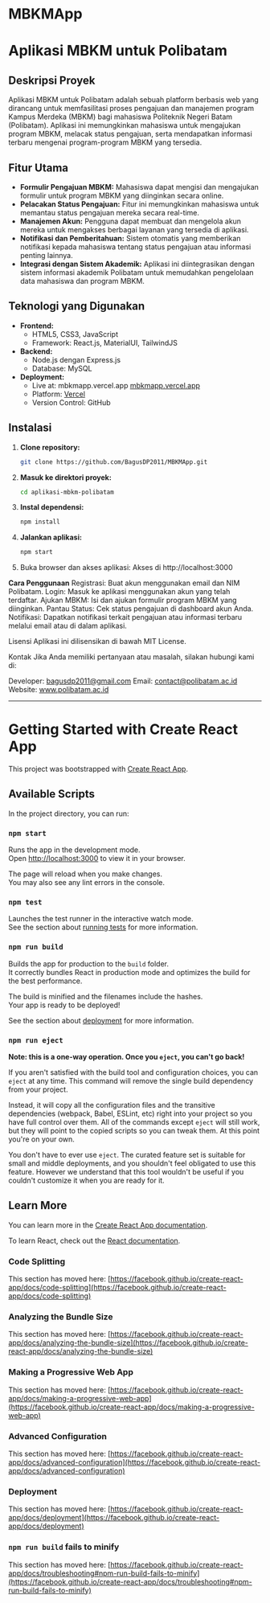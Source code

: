 # MBKMApp

# Aplikasi MBKM untuk Polibatam

## Deskripsi Proyek
Aplikasi MBKM untuk Polibatam adalah sebuah platform berbasis web yang dirancang untuk memfasilitasi proses pengajuan dan manajemen program Kampus Merdeka (MBKM) bagi mahasiswa Politeknik Negeri Batam (Polibatam). Aplikasi ini memungkinkan mahasiswa untuk mengajukan program MBKM, melacak status pengajuan, serta mendapatkan informasi terbaru mengenai program-program MBKM yang tersedia.

## Fitur Utama
- **Formulir Pengajuan MBKM:** Mahasiswa dapat mengisi dan mengajukan formulir untuk program MBKM yang diinginkan secara online.
- **Pelacakan Status Pengajuan:** Fitur ini memungkinkan mahasiswa untuk memantau status pengajuan mereka secara real-time.
- **Manajemen Akun:** Pengguna dapat membuat dan mengelola akun mereka untuk mengakses berbagai layanan yang tersedia di aplikasi.
- **Notifikasi dan Pemberitahuan:** Sistem otomatis yang memberikan notifikasi kepada mahasiswa tentang status pengajuan atau informasi penting lainnya.
- **Integrasi dengan Sistem Akademik:** Aplikasi ini diintegrasikan dengan sistem informasi akademik Polibatam untuk memudahkan pengelolaan data mahasiswa dan program MBKM.

## Teknologi yang Digunakan
- **Frontend:** 
  - HTML5, CSS3, JavaScript
  - Framework: React.js, MaterialUI, TailwindJS
- **Backend:**
  - Node.js dengan Express.js
  - Database: MySQL
- **Deployment:**
  - Live at: mbkmapp.vercel.app [mbkmapp.vercel.app](mbkmapp.vercel.app)
  - Platform: [Vercel](https://vercel.com)
  - Version Control: GitHub

## Instalasi
1. **Clone repository:**
   ```bash
   git clone https://github.com/BagusDP2011/MBKMApp.git
2. **Masuk ke direktori proyek:**
   ```bash
   cd aplikasi-mbkm-polibatam
3. **Instal dependensi:**
   ```bash
   npm install
4. **Jalankan aplikasi:**
   ```bash
   npm start
5. Buka browser dan akses aplikasi:
   Akses di http://localhost:3000

**Cara Penggunaan**
  Registrasi: Buat akun menggunakan email dan NIM Polibatam.
  Login: Masuk ke aplikasi menggunakan akun yang telah terdaftar.
  Ajukan MBKM: Isi dan ajukan formulir program MBKM yang diinginkan.
  Pantau Status: Cek status pengajuan di dashboard akun Anda.
  Notifikasi: Dapatkan notifikasi terkait pengajuan atau informasi terbaru melalui email atau di dalam aplikasi.
  
  Lisensi
  Aplikasi ini dilisensikan di bawah MIT License.
  
  Kontak
  Jika Anda memiliki pertanyaan atau masalah, silakan hubungi kami di:
  
  Developer: bagusdp2011@gmail.com
  Email: contact@polibatam.ac.id
  Website: www.polibatam.ac.id

__________________________________________________________________________________________
# Getting Started with Create React App

This project was bootstrapped with [Create React App](https://github.com/facebook/create-react-app).

## Available Scripts

In the project directory, you can run:

### `npm start`

Runs the app in the development mode.\
Open [http://localhost:3000](http://localhost:3000) to view it in your browser.

The page will reload when you make changes.\
You may also see any lint errors in the console.

### `npm test`

Launches the test runner in the interactive watch mode.\
See the section about [running tests](https://facebook.github.io/create-react-app/docs/running-tests) for more information.

### `npm run build`

Builds the app for production to the `build` folder.\
It correctly bundles React in production mode and optimizes the build for the best performance.

The build is minified and the filenames include the hashes.\
Your app is ready to be deployed!

See the section about [deployment](https://facebook.github.io/create-react-app/docs/deployment) for more information.

### `npm run eject`

**Note: this is a one-way operation. Once you `eject`, you can't go back!**

If you aren't satisfied with the build tool and configuration choices, you can `eject` at any time. This command will remove the single build dependency from your project.

Instead, it will copy all the configuration files and the transitive dependencies (webpack, Babel, ESLint, etc) right into your project so you have full control over them. All of the commands except `eject` will still work, but they will point to the copied scripts so you can tweak them. At this point you're on your own.

You don't have to ever use `eject`. The curated feature set is suitable for small and middle deployments, and you shouldn't feel obligated to use this feature. However we understand that this tool wouldn't be useful if you couldn't customize it when you are ready for it.

## Learn More

You can learn more in the [Create React App documentation](https://facebook.github.io/create-react-app/docs/getting-started).

To learn React, check out the [React documentation](https://reactjs.org/).

### Code Splitting

This section has moved here: [https://facebook.github.io/create-react-app/docs/code-splitting](https://facebook.github.io/create-react-app/docs/code-splitting)

### Analyzing the Bundle Size

This section has moved here: [https://facebook.github.io/create-react-app/docs/analyzing-the-bundle-size](https://facebook.github.io/create-react-app/docs/analyzing-the-bundle-size)

### Making a Progressive Web App

This section has moved here: [https://facebook.github.io/create-react-app/docs/making-a-progressive-web-app](https://facebook.github.io/create-react-app/docs/making-a-progressive-web-app)

### Advanced Configuration

This section has moved here: [https://facebook.github.io/create-react-app/docs/advanced-configuration](https://facebook.github.io/create-react-app/docs/advanced-configuration)

### Deployment

This section has moved here: [https://facebook.github.io/create-react-app/docs/deployment](https://facebook.github.io/create-react-app/docs/deployment)

### `npm run build` fails to minify

This section has moved here: [https://facebook.github.io/create-react-app/docs/troubleshooting#npm-run-build-fails-to-minify](https://facebook.github.io/create-react-app/docs/troubleshooting#npm-run-build-fails-to-minify)
